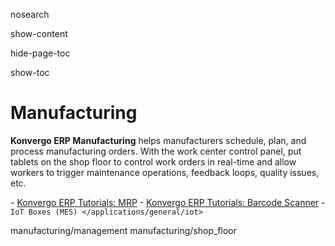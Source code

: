 nosearch  

show-content  

hide-page-toc  

show-toc  

# Manufacturing

**Konvergo ERP Manufacturing** helps manufacturers schedule, plan, and process
manufacturing orders. With the work center control panel, put tablets on
the shop floor to control work orders in real-time and allow workers to
trigger maintenance operations, feedback loops, quality issues, etc.

<div class="seealso">

\- [Konvergo ERP Tutorials: MRP](https://www.odoo.com/slides/mrp-29) - [Konvergo ERP
Tutorials: Barcode Scanner](https://www.odoo.com/slides/barcode-30) -
`IoT Boxes (MES) </applications/general/iot>`

</div>

<div class="toctree" titlesonly="">

manufacturing/management manufacturing/shop_floor

</div>
